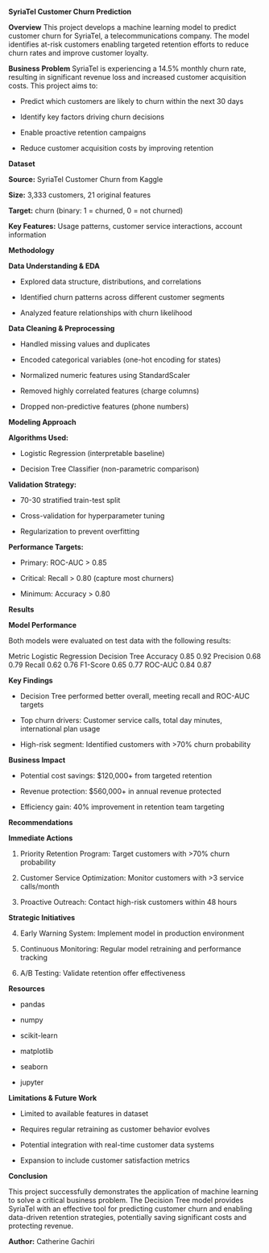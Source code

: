 **SyriaTel Customer Churn Prediction**

**Overview**
This project develops a machine learning model to predict customer churn for SyriaTel, a telecommunications company. The model identifies at-risk customers enabling targeted retention efforts to reduce churn rates and improve customer loyalty.

**Business Problem**
SyriaTel is experiencing a 14.5% monthly churn rate, resulting in significant revenue loss and increased customer acquisition costs. This project aims to:

- Predict which customers are likely to churn within the next 30 days

- Identify key factors driving churn decisions

- Enable proactive retention campaigns

- Reduce customer acquisition costs by improving retention

**Dataset**

**Source:** SyriaTel Customer Churn from Kaggle

**Size:** 3,333 customers, 21 original features

**Target:** churn (binary: 1 = churned, 0 = not churned)

**Key Features:** Usage patterns, customer service interactions, account information

**Methodology**

**Data Understanding & EDA**

- Explored data structure, distributions, and correlations

- Identified churn patterns across different customer segments

- Analyzed feature relationships with churn likelihood

**Data Cleaning & Preprocessing**

- Handled missing values and duplicates

- Encoded categorical variables (one-hot encoding for states)

- Normalized numeric features using StandardScaler

- Removed highly correlated features (charge columns)

- Dropped non-predictive features (phone numbers)

**Modeling Approach**

**Algorithms Used:**

- Logistic Regression (interpretable baseline)

- Decision Tree Classifier (non-parametric comparison)

**Validation Strategy:**

- 70-30 stratified train-test split

- Cross-validation for hyperparameter tuning

- Regularization to prevent overfitting

**Performance Targets:**

- Primary: ROC-AUC > 0.85

- Critical: Recall > 0.80 (capture most churners)

- Minimum: Accuracy > 0.80

**Results**

**Model Performance**

Both models were evaluated on test data with the following results:

Metric	    Logistic     Regression	Decision Tree
Accuracy	  0.85	       0.92
Precision	  0.68	       0.79
Recall	    0.62	       0.76
F1-Score	  0.65	       0.77
ROC-AUC	    0.84	       0.87

**Key Findings**

- Decision Tree performed better overall, meeting recall and ROC-AUC targets

- Top churn drivers: Customer service calls, total day minutes, international plan usage

- High-risk segment: Identified customers with >70% churn probability

**Business Impact**

- Potential cost savings: $120,000+ from targeted retention

- Revenue protection: $560,000+ in annual revenue protected

- Efficiency gain: 40% improvement in retention team targeting

**Recommendations**

**Immediate Actions**

1. Priority Retention Program: Target customers with >70% churn probability

2. Customer Service Optimization: Monitor customers with >3 service calls/month

3. Proactive Outreach: Contact high-risk customers within 48 hours

**Strategic Initiatives**

4. Early Warning System: Implement model in production environment

5. Continuous Monitoring: Regular model retraining and performance tracking

6. A/B Testing: Validate retention offer effectiveness

**Resources**

- pandas

- numpy

- scikit-learn

- matplotlib

- seaborn

- jupyter

**Limitations & Future Work**

- Limited to available features in dataset

- Requires regular retraining as customer behavior evolves

- Potential integration with real-time customer data systems

- Expansion to include customer satisfaction metrics

**Conclusion**

This project successfully demonstrates the application of machine learning to solve a critical business problem. The Decision Tree model provides SyriaTel with an effective tool for predicting customer churn and enabling data-driven retention strategies, potentially saving significant costs and protecting revenue.

**Author:** Catherine Gachiri

